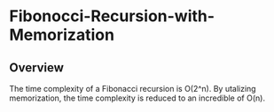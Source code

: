 # Fibonocci-Recursion-with-Memorization

## Overview
The time complexity of a Fibonacci recursion is O(2^n). By utalizing memorization, the time complexity is reduced to an incredible of O(n).
